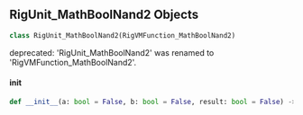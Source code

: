 ## RigUnit_MathBoolNand2 Objects

```python
class RigUnit_MathBoolNand2(RigVMFunction_MathBoolNand2)
```

deprecated: 'RigUnit_MathBoolNand2' was renamed to 'RigVMFunction_MathBoolNand2'.

<a id="unreal.RigUnit_MathBoolNand2.__init__"></a>

#### __init__

```python
def __init__(a: bool = False, b: bool = False, result: bool = False) -> None
```

<a id="unreal.RigVMFunction_MathBoolOr"></a>